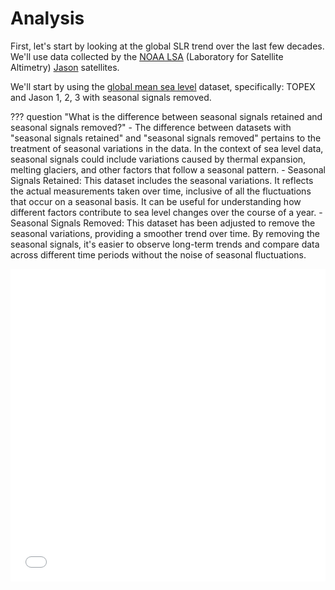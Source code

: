 <!--
# Analysis

!!! abstract "Report Abstract"
    TODO: Report abstract

!!! warning "Continuous Development"
    This analytical report and model are subject to change. If you find an issue with the methodology or have a suggestion for an improvement, please submit it in the [GitHub repository]() - either in the [issues]() or [discussions]() sections depending the type of feedback you are submitting.

!!! bug "Deployed Model Issues"
    If the model deployed on the [streamlit share](https://docs.streamlit.io/streamlit-community-cloud/share-your-app) instance is overloaded, you can also run it in a local python environment. See the [[model_quickstart|model quickstart]] page for more info.

??? note "Sunshade Project Context"
    The focus of this report is the economic forecast, however the analysis was performed to contrast the cost of losing Miami to sea level rise with the cost of deploying a space based sunshade for geoengineering purposes. The project proposal was presented in 2022 at the New Worlds space conference in Austin. A modified [slide deck](../file/internal/document.slides.earthshade.pdf) for the proposal is included on this site.

??? tip "Site Navigation Tips"
    You can press the `/` key to jump to quick search. Navigate between pages with the `<` and `>` keys.

??? info "BibTeX Citation"
    ```bibtex
    @misc{SCTM2023,
        title = {Sunk Costs},
        subtitle = {Forecasting the Economic Impact of Sea Level Rise on Miami},
        author = {Hart Traveller and Luke Moloney},
        year = {2023},
        howpublished = {Available at https://sunkcosts.github.io}
        note = {Contact: guider.adopt0l@icloud.com}
    }
    ```

 -->

# Analysis

<!-- This page is structured as follows:

1. An analysis of global sea level trends.
    - SLR trends in historical context.
2. Exploration into regional differences from global trends.
3. The addition of a regional modifier to our model.
4. The integration of probability distributions into our model.
5. The integration of the aforementioned regional modifier to the probabilistic model.

X. Collection of satellite data
X. Visualization of SIP

- First start with global SLR
    - data source: https://www.star.nesdis.noaa.gov/socd/lsa/SeaLevelRise/LSA_SLR_timeseries_global.php
        - from sat:  TOPEX/Poseidon, Jason-1, Jason-2, and Jason-3
- Then look at regional SLR, introduce reasonable modification parameter, ref regional paper
- Then pull probability dataset, build probabilistic model
- Then add modifier parameter for regional variation to probabilistic model
 -->

First, let's start by looking at the global SLR trend over the last few decades. We'll use data collected by the [NOAA LSA](https://www.star.nesdis.noaa.gov/socd/lsa/index.php) (Laboratory for Satellite Altimetry) [Jason](https://www.wikiwand.com/en/Jason_satellite_series) satellites.

<!-- ### NOAA Global SLR Trend: year - year -->

We'll start by using the [global mean sea level](https://www.star.nesdis.noaa.gov/socd/lsa/SeaLevelRise/LSA_SLR_timeseries_global.php) dataset, specifically: TOPEX and Jason 1, 2, 3 with seasonal signals removed.

??? question "What is the difference between seasonal signals retained and seasonal signals removed?"
    - The difference between datasets with "seasonal signals retained" and "seasonal signals removed" pertains to the treatment of seasonal variations in the data. In the context of sea level data, seasonal signals could include variations caused by thermal expansion, melting glaciers, and other factors that follow a seasonal pattern.
    - Seasonal Signals Retained: This dataset includes the seasonal variations. It reflects the actual measurements taken over time, inclusive of all the fluctuations that occur on a seasonal basis. It can be useful for understanding how different factors contribute to sea level changes over the course of a year.
    - Seasonal Signals Removed: This dataset has been adjusted to remove the seasonal variations, providing a smoother trend over time. By removing the seasonal signals, it's easier to observe long-term trends and compare data across different time periods without the noise of seasonal fluctuations.



<iframe frameBorder="0" border="0" width="100%" background="black" height="500px" src="../../plot/noaa_lsa_global_slr_seasons_normalized.html"></iframe>





<!-- ## Sea Level Rise Trends

    SLR data is provided by the [NOAA LSA](https://www.star.nesdis.noaa.gov/socd/lsa/index.php) (Laboratory for Satellite Altimetry). Specifically, the data was gathered by the following systems:

    - [TOPEX/Poseidon](https://www.wikiwand.com/en/TOPEX/Poseidon)
    - [Jason-1](https://www.wikiwand.com/en/Jason-1)
    - [OSTM/Jason-2](https://www.wikiwand.com/en/OSTM/Jason-2)
    - [Jason-3](https://www.wikiwand.com/en/Jason-3)



### Recent History




### Ancient History




## Regional SLR Trends


 -->






<!--
We'll begin by taking an agnostic position on sea level rise (SLR), avoiding for now questions as to whether it is good or bad.

Instead, we will focus simply on answering whether it is happening, and if it is, to what extent (and in the context of the model forecast: to what extent we can be certain).

*rephrase


*have to note
- global SLR trends to not reflect miami specific SLR trends, there needs to be a modifier parameter specific to the miami model which can be tuned to account for this

*later
- we can use existing dataset to gen model, stratify different levels by year/probability


# Resources

This page indexes the various artifacts produced throughout this project, made available for download and common use.
 -->


 <!--
# Introduction

The structure of this analysis will be one in which we build out a model to forecast the economic impact of climate change on the city of Miami. At each step of the process, we provide a high level view of how the model component in what is hopefully an engaging format, providing information about the data used, premises assumed, parameters accounted for, and limiting caveats. Lower level technical detail and code can be found in the [jupyter notebooks] found in the [documentation], which also includes instructions for [setting up] an environment to reproduce this analysis.



<!-- According to ChatGPT, the following statement is a good opener for this report:

> Miami is situated in Miami-Dade County, on the southeastern coast of Florida. As the effects of climate change continue to manifest, there is growing concern about the potential impact on the city. One of the most pressing issues is the rise in sea level, which threatens to inundate Miami's low-lying areas and cause extensive damage to its infrastructure and property. In addition, the city is likely to experience more frequent and severe extreme weather events, such as hurricanes and flooding, which could further exacerbate the risks posed by rising sea levels.

Let's pause for a moment, as a number of claims were just made or implied which you might be expected to take at face value as the reader.

## Claims

The primary claims are as follows:

1. The sea level is rising.
2. The frequency and intensity of extreme weather events is increasing.
3. These changes may harm life, infrastructure, and property, in the city of Miami.

While they may seem reasonable to many, it is worth verifying whether or not they are actually true. Plus, verifying the accuracy of the assertions is a good entry point into the analytical process used to create this report, and allows us to build out the foundations of the model.

Notably a secondary claim we will also evaluate relates to the "growing concern about the potential impact on the city". Is concern actually growing? We will utilize various computational social science research tools in an attempt to find the answer.

## Objectives

Accordingly, our objectives are as follows:

- Assess whether sea level is rising.
    - *todo note: and also specific to miami, differs cause geo*
- section finish: gen model that given inputs of:
    - parameters to SLR curve from fit to prob distributions from IPCC dataset



- is sea level rise bad? why?
    - given premise that human death, displacement, and suffering is bad -> presumably yes
        - reasonable premises to start with
    - ^ this assumes that SLR would result in these events, would it?
        - presumably, but show quantitatively, allow for model variability
- if SLR results in bad outcomes, how much SLR expected, and how bad are the outcomes expected from given levels of SLR


1. Assess the claims stated above, by:
2. Stratifying them across future scenarios of varying severity, specifically:

3. Build an adjustable model capable of forecasting the economic impact (or lack thereof) of climate change on the city of Miami. The user should be able to adjust the parameters given to the model so as to facilitate exploration of a wide range of possible scenarios.


##


---

## Structure/Format

- SLR
    - global
    - miami specific

- start with sea level rise
    - is it happening?
    - pull, analyze data.
        - * conclusion -> already shown, occurring at accelerated rate, fetch data and statistically validate
    - use available dataset to generate model, forecast given params
        - factor in geographic bias associated with south eastern US coast

- create a model component to forecast sea level rise
    - global sea level rise
    - local factors relevant to miami
- assess: is the sea level rising?
- assess: what are reasonable default parameters for this model component?
- visualize: what do the various parameters for sea level rise look like


## References

# References

## Data Sources

### NOAA LSA




## Papers
  -->